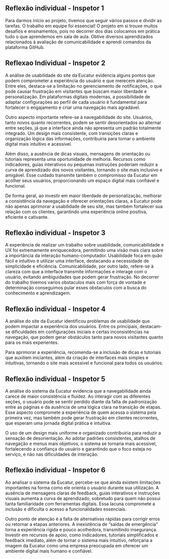 ## Reflexão individual - Inspetor 1
Para darmos início ao projeto, tivemos que seguir vários passos e dividir as tarefas. O trabalho em equipe foi essencial! O projeto em si trouxe muitos desafios e ensinamentos, pois no decorrer dos dias colocamos em prática tudo o que aprendemos em sala de aula. Obtive diversos aprendizados relacionados à avaliação de comunicabilidade e aprendi comandos da plataforma GitHub.

## Reflexao Individual - Inspetor 2

A análise de usabilidade do site da Eucatur evidencia alguns pontos que podem comprometer a experiência do usuário e que merecem atenção. Entre eles, destaca-se a limitação no gerenciamento de notificações, o que pode causar frustração em visitantes que buscam maior liberdade e personalização. Em plataformas digitais modernas, a possibilidade de adaptar configurações ao perfil de cada usuário é fundamental para fortalecer o engajamento e criar uma navegação mais agradável.

Outro aspecto importante refere-se à navegabilidade do site. Usuários, tanto novos quanto recorrentes, podem se sentir desorientados ao alternar entre seções, já que a interface ainda não apresenta um padrão totalmente integrado. Um design mais consistente, com transições claras e organização lógica das informações, contribuiria para tornar o ambiente digital mais intuitivo e acessível.

Além disso, a ausência de dicas visuais, mensagens de orientação ou tutoriais representa uma oportunidade de melhoria. Recursos como indicadores, guias interativos ou pequenas instruções poderiam reduzir a curva de aprendizado dos novos visitantes, tornando o site mais inclusivo e amigável. Esse cuidado transmite também o compromisso da Eucatur em acolher seus usuários, proporcionando um espaço digital mais confiável e funcional.

De forma geral, ao investir em maior liberdade de personalização, melhorar a consistência da navegação e oferecer orientações claras, a Eucatur pode não apenas aprimorar a usabilidade de seu site, mas também fortalecer sua relação com os clientes, garantindo uma experiência online positiva, eficiente e cativante.

##  Reflexão individual - Inspetor 3
A experiência de realizar um trabalho sobre usabilidade, comunicabilidade e UX foi extremamente enriquecedora, permitindo uma visão mais clara sobre a importância da interação humano-computador. Usabilidade foca em quão fácil e intuitivo é utilizar uma interface, destacando a necessidade de simplicidade e eficiência. Comunicabilidade, por outro lado, refere-se à clareza com que a interface transmite informações e interage com o usuário, evitando ambiguidades que podem gerar frustração. No decorrer do trabalho tivemos varios obstaculos mais com força de vontade e determinação conseguimos pular esses obstaculos com a busca do conhecimento e aprendizagem.

##  Reflexão individual - Inspetor 4
A análise do site da Eucatur identificou problemas de usabilidade que podem impactar a experiência dos usuários. Entre os principais, destacam-se dificuldades em configurações iniciais e certas inconsistências na navegação, que podem gerar obstáculos tanto para novos visitantes quanto para os mais experientes.

Para aprimorar a experiência, recomenda-se a inclusão de dicas e tutoriais que auxiliem iniciantes, além da criação de interfaces mais simples e intuitivas, tornando o site mais acessível e funcional para todos os usuários.

## Reflexão individual - Inspetor 5
A análise do sistema da Eucatur evidencia que a navegabilidade ainda carece de maior consistência e fluidez. Ao interagir com as diferentes seções, o usuário pode se sentir perdido diante da falta de padronização entre as páginas e da ausência de uma lógica clara na transição de etapas. Esse aspecto compromete a experiência de quem acessa o sistema pela primeira vez, mas também pode gerar frustração em clientes recorrentes, que esperam uma jornada digital prática e intuitiva.

O uso de um design mais uniforme e organizado contribuiria para reduzir a sensação de desorientação. Ao adotar padrões consistentes, atalhos de navegação e menus mais objetivos, o sistema se tornaria mais acessível, fortalecendo a confiança do usuário e garantindo que o foco esteja no serviço, e não nas dificuldades de interação.

## Reflexão individual - Inspetor 6
Ao analisar o sistema da Eucatur, percebe-se que ainda existem limitações importantes na forma como ele orienta o usuário durante sua utilização. A ausência de mensagens claras de feedback, guias interativos e instruções visuais aumenta a curva de aprendizado, sobretudo para quem não possui tanta familiaridade com ferramentas digitais. Essa lacuna compromete a inclusão e dificulta o acesso a funcionalidades essenciais.

Outro ponto de atenção é a falta de alternativas rápidas para corrigir erros ou retornar a etapas anteriores. A inexistência de “saídas de emergência” torna a experiência rígida e pouco acolhedora, transmitindo insegurança. Investir em recursos de apoio, como indicadores, tutoriais simplificados e feedback imediato, além de tornar o sistema mais intuitivo, reforçaria a imagem da Eucatur como uma empresa preocupada em oferecer um ambiente digital mais humano e confiável.

